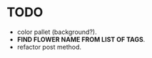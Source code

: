 # TODO

- color pallet (background?).
- **FIND FLOWER NAME FROM LIST OF TAGS**.
- refactor post method.
